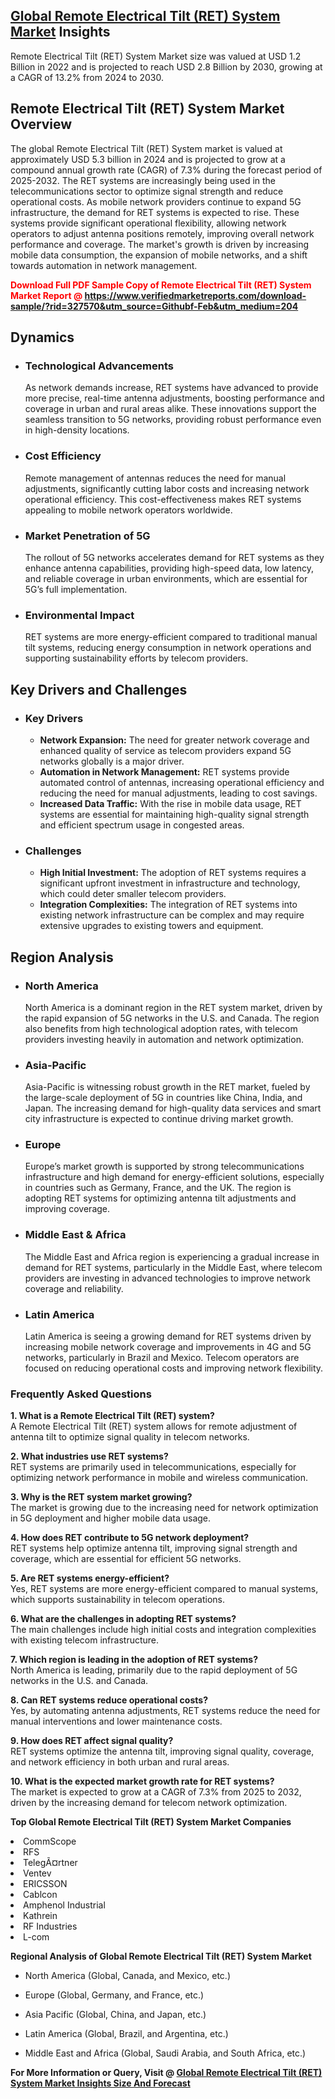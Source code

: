<h2><a href="https://www.verifiedmarketreports.com/download-sample/?rid=327570&amp;utm_source=Githubf&amp;utm_medium=204" target="_blank">Global Remote Electrical Tilt (RET) System Market</a> Insights</h2><p>Remote Electrical Tilt (RET) System Market size was valued at USD 1.2 Billion in 2022 and is projected to reach USD 2.8 Billion by 2030, growing at a CAGR of 13.2% from 2024 to 2030.</p><p> <h2>Remote Electrical Tilt (RET) System Market Overview</h2> <p>The global Remote Electrical Tilt (RET) System market is valued at approximately USD 5.3 billion in 2024 and is projected to grow at a compound annual growth rate (CAGR) of 7.3% during the forecast period of 2025-2032. The RET systems are increasingly being used in the telecommunications sector to optimize signal strength and reduce operational costs. As mobile network providers continue to expand 5G infrastructure, the demand for RET systems is expected to rise. These systems provide significant operational flexibility, allowing network operators to adjust antenna positions remotely, improving overall network performance and coverage. The market's growth is driven by increasing mobile data consumption, the expansion of mobile networks, and a shift towards automation in network management.</p> <p><strong><p><span class=""><span style="color: #ff0000;"><strong>Download Full PDF Sample Copy of Remote Electrical Tilt (RET) System Market Report</strong> @ </span><a href="https://www.verifiedmarketreports.com/download-sample/?rid=327570&amp;utm_source=Githubf-Feb&amp;utm_medium=204" target="_blank">https://www.verifiedmarketreports.com/download-sample/?rid=327570&amp;utm_source=Githubf-Feb&amp;utm_medium=204</a></span></p></strong></p> <h2>Dynamics</h2> <ul> <li><h3>Technological Advancements</h3> As network demands increase, RET systems have advanced to provide more precise, real-time antenna adjustments, boosting performance and coverage in urban and rural areas alike. These innovations support the seamless transition to 5G networks, providing robust performance even in high-density locations. </li> <li><h3>Cost Efficiency</h3> Remote management of antennas reduces the need for manual adjustments, significantly cutting labor costs and increasing network operational efficiency. This cost-effectiveness makes RET systems appealing to mobile network operators worldwide. </li> <li><h3>Market Penetration of 5G</h3> The rollout of 5G networks accelerates demand for RET systems as they enhance antenna capabilities, providing high-speed data, low latency, and reliable coverage in urban environments, which are essential for 5G’s full implementation. </li> <li><h3>Environmental Impact</h3> RET systems are more energy-efficient compared to traditional manual tilt systems, reducing energy consumption in network operations and supporting sustainability efforts by telecom providers. </li> </ul> <h2>Key Drivers and Challenges</h2> <ul> <li><h3>Key Drivers</h3> <ul> <li><strong>Network Expansion:</strong> The need for greater network coverage and enhanced quality of service as telecom providers expand 5G networks globally is a major driver.</li> <li><strong>Automation in Network Management:</strong> RET systems provide automated control of antennas, increasing operational efficiency and reducing the need for manual adjustments, leading to cost savings.</li> <li><strong>Increased Data Traffic:</strong> With the rise in mobile data usage, RET systems are essential for maintaining high-quality signal strength and efficient spectrum usage in congested areas.</li> </ul> </li> <li><h3>Challenges</h3> <ul> <li><strong>High Initial Investment:</strong> The adoption of RET systems requires a significant upfront investment in infrastructure and technology, which could deter smaller telecom providers.</li> <li><strong>Integration Complexities:</strong> The integration of RET systems into existing network infrastructure can be complex and may require extensive upgrades to existing towers and equipment.</li> </ul> </li> </ul> <h2>Region Analysis</h2> <ul> <li><h3>North America</h3> North America is a dominant region in the RET system market, driven by the rapid expansion of 5G networks in the U.S. and Canada. The region also benefits from high technological adoption rates, with telecom providers investing heavily in automation and network optimization. </li> <li><h3>Asia-Pacific</h3> Asia-Pacific is witnessing robust growth in the RET market, fueled by the large-scale deployment of 5G in countries like China, India, and Japan. The increasing demand for high-quality data services and smart city infrastructure is expected to continue driving market growth. </li> <li><h3>Europe</h3> Europe’s market growth is supported by strong telecommunications infrastructure and high demand for energy-efficient solutions, especially in countries such as Germany, France, and the UK. The region is adopting RET systems for optimizing antenna tilt adjustments and improving coverage. </li> <li><h3>Middle East & Africa</h3> The Middle East and Africa region is experiencing a gradual increase in demand for RET systems, particularly in the Middle East, where telecom providers are investing in advanced technologies to improve network coverage and reliability. </li> <li><h3>Latin America</h3> Latin America is seeing a growing demand for RET systems driven by increasing mobile network coverage and improvements in 4G and 5G networks, particularly in Brazil and Mexico. Telecom operators are focused on reducing operational costs and improving network flexibility. </li> </ul> <h3>Frequently Asked Questions</h3> <p><strong>1. What is a Remote Electrical Tilt (RET) system?</strong><br> A Remote Electrical Tilt (RET) system allows for remote adjustment of antenna tilt to optimize signal quality in telecom networks.</p> <p><strong>2. What industries use RET systems?</strong><br> RET systems are primarily used in telecommunications, especially for optimizing network performance in mobile and wireless communication.</p> <p><strong>3. Why is the RET system market growing?</strong><br> The market is growing due to the increasing need for network optimization in 5G deployment and higher mobile data usage.</p> <p><strong>4. How does RET contribute to 5G network deployment?</strong><br> RET systems help optimize antenna tilt, improving signal strength and coverage, which are essential for efficient 5G networks.</p> <p><strong>5. Are RET systems energy-efficient?</strong><br> Yes, RET systems are more energy-efficient compared to manual systems, which supports sustainability in telecom operations.</p> <p><strong>6. What are the challenges in adopting RET systems?</strong><br> The main challenges include high initial costs and integration complexities with existing telecom infrastructure.</p> <p><strong>7. Which region is leading in the adoption of RET systems?</strong><br> North America is leading, primarily due to the rapid deployment of 5G networks in the U.S. and Canada.</p> <p><strong>8. Can RET systems reduce operational costs?</strong><br> Yes, by automating antenna adjustments, RET systems reduce the need for manual interventions and lower maintenance costs.</p> <p><strong>9. How does RET affect signal quality?</strong><br> RET systems optimize the antenna tilt, improving signal quality, coverage, and network efficiency in both urban and rural areas.</p> <p><strong>10. What is the expected market growth rate for RET systems?</strong><br> The market is expected to grow at a CAGR of 7.3% from 2025 to 2032, driven by the increasing demand for telecom network optimization.</p> </p><p><strong>Top Global Remote Electrical Tilt (RET) System Market Companies</strong></p><div data-test-id=""><p><li>CommScope</li><li> RFS</li><li> TelegÃ¤rtner</li><li> Ventev</li><li> ERICSSON</li><li> Cablcon</li><li> Amphenol Industrial</li><li> Kathrein</li><li> RF Industries</li><li> L-com</li></p><div><strong>Regional Analysis of&nbsp;Global Remote Electrical Tilt (RET) System Market</strong></div><ul><li dir="ltr"><p dir="ltr">North America&nbsp;(Global, Canada, and Mexico, etc.)</p></li><li dir="ltr"><p dir="ltr">Europe (Global, Germany, and France, etc.)</p></li><li dir="ltr"><p dir="ltr">Asia Pacific&nbsp;(Global, China, and Japan, etc.)</p></li><li dir="ltr"><p dir="ltr">Latin America&nbsp;(Global, Brazil, and Argentina, etc.)</p></li><li dir="ltr">Middle East and Africa&nbsp;(Global, Saudi Arabia, and South Africa, etc.)</li></ul><p><strong>For More Information or Query, Visit @&nbsp;</strong><strong><a href="https://www.verifiedmarketreports.com/product/remote-electrical-tilt-ret-system-market/?utm_source=Githubf&amp;utm_medium=204" target="_blank">Global Remote Electrical Tilt (RET) System Market Insights Size And Forecast</a></strong></p></div>
